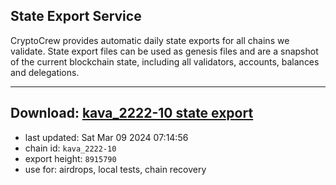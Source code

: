 ## State Export Service
CryptoCrew provides automatic daily state exports for all chains we validate. State export files can be used as genesis files and are a snapshot of the current blockchain state, including all validators, accounts, balances and delegations.

---
**Download: [kava_2222-10 state export](https://dl-eu2.ccvalidators.com/SERVICE/kava/kava_2222-10_export_8915790.json)**
---

- last updated: Sat Mar 09 2024 07:14:56
- chain id: `kava_2222-10`
- export height: `8915790`
- use for: airdrops, local tests, chain recovery
